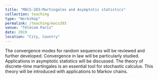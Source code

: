 ```yaml
---
title: "MACS-203:Martingales and Asymptotic statistics"
collection: teaching
type: "Workshop"
permalink: /teaching/macs203
venue: "Télécom Paris"
date: 2019
location: "City, Country"
---
```


The convergence modes for random sequences will be reviewed and further developed. Convergence in law will be particularly studied. Applications in asymptotic statistics will be discussed. The theory of discrete-time martingales is an essential tool for stochastic calculus. This theory will be introduced with applications to Markov chains.
